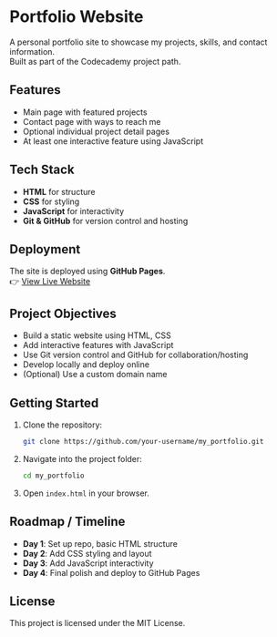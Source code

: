 

# Portfolio Website

A personal portfolio site to showcase my projects, skills, and contact information.  
Built as part of the Codecademy project path.

## Features
- Main page with featured projects
- Contact page with ways to reach me
- Optional individual project detail pages
- At least one interactive feature using JavaScript

## Tech Stack
- **HTML** for structure  
- **CSS** for styling  
- **JavaScript** for interactivity  
- **Git & GitHub** for version control and hosting  

## Deployment
The site is deployed using **GitHub Pages**.  
👉 [View Live Website](https://your-github-username.github.io/your-repo-name)

## Project Objectives
- Build a static website using HTML, CSS
- Add interactive features with JavaScript
- Use Git version control and GitHub for collaboration/hosting
- Develop locally and deploy online
- (Optional) Use a custom domain name

## Getting Started
1. Clone the repository:  
   ```bash
   git clone https://github.com/your-username/my_portfolio.git
   ```
2. Navigate into the project folder:  
   ```bash
   cd my_portfolio
   ```
3. Open `index.html` in your browser.

## Roadmap / Timeline
- **Day 1**: Set up repo, basic HTML structure  
- **Day 2**: Add CSS styling and layout  
- **Day 3**: Add JavaScript interactivity  
- **Day 4**: Final polish and deploy to GitHub Pages  

## License
This project is licensed under the MIT License.